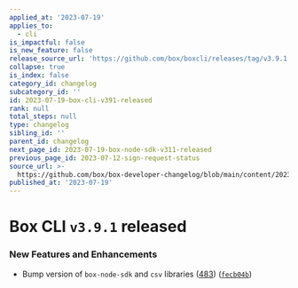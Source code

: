 ```yaml
---
applied_at: '2023-07-19'
applies_to:
  - cli
is_impactful: false
is_new_feature: false
release_source_url: 'https://github.com/box/boxcli/releases/tag/v3.9.1'
collapse: true
is_index: false
category_id: changelog
subcategory_id: ''
id: 2023-07-19-box-cli-v391-released
rank: null
total_steps: null
type: changelog
sibling_id: ''
parent_id: changelog
next_page_id: 2023-07-19-box-node-sdk-v311-released
previous_page_id: 2023-07-12-sign-request-status
source_url: >-
  https://github.com/box/box-developer-changelog/blob/main/content/2023/07-19-box-cli-v391-released.md
published_at: '2023-07-19'
---
```

# Box CLI `v3.9.1` released

### New Features and Enhancements

* Bump version of `box-node-sdk` and `csv` libraries ([483][1]) ([`fecb04b`][2])

[1]: (https://github.com/box/boxcli/pull/483)
[2]: (https://github.com/box/boxcli/pull/483/commits/fecb04b635980baf37a7fefc8860b5e07b0bc4e6)